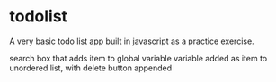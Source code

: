 # todolist
A very basic todo list app built in javascript as a practice exercise.


search box that adds item to global variable
variable added as item to unordered list, with delete button appended